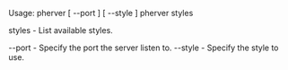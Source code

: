 Usage:
	pherver <directory> [ --port <number> ] [ --style <name> ]
	pherver styles

styles - List available styles.

--port <number> - Specify the port the server listen to.
--style <name>     - Specify the style to use.